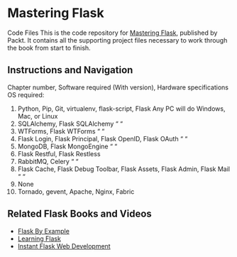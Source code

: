 # Mastering Flask
Code Files
This is the code repository for [Mastering Flask](https://www.packtpub.com/web-development/mastering-flask?utm_source=github&utm_medium=repository&utm_campaign=9781784393656), published by Packt. It contains all the supporting project files necessary to work through the book from start to finish.

## Instructions and Navigation

Chapter number, Software required (With version), Hardware specifications OS required:
1. Python, Pip, Git, virtualenv, flask-script, Flask Any PC will do Windows, Mac, or Linux
2. SQLAlchemy, Flask SQLAlchemy “ “
3. WTForms, Flask WTForms “ “
6. Flask Login, Flask Principal, Flask OpenID, Flask OAuth “ “
7. MongoDB, Flask MongoEngine “ “
8. Flask Restful, Flask Restless  
9. RabbitMQ, Celery “ “
10. Flask Cache, Flask Debug Toolbar, Flask Assets, Flask Admin, Flask Mail “ “
12. None  
13. Tornado, gevent, Apache, Nginx, Fabric   





## Related Flask Books and Videos

* [Flask By Example](https://www.packtpub.com/web-development/flask-example?utm_source=github&utm_medium=repository&utm_campaign=9781785286933)
* [Learning Flask](https://www.packtpub.com/web-development/learning-flask-video)
* [Instant Flask Web Development](https://www.packtpub.com/web-development/instant-flask-web-development-instant?utm_source=github&utm_medium=repository&utm_campaign=9781782169628)
